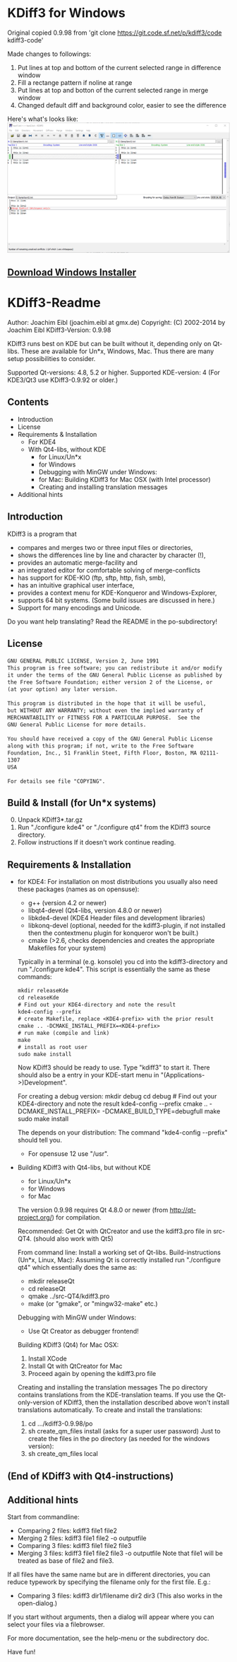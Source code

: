 # KDiff3 for Windows
Original copied 0.9.98 from 'git clone https://git.code.sf.net/p/kdiff3/code kdiff3-code'

Made changes to followings:
1. Put lines at top and bottom of the current selected range in difference window
2. Fill a rectange pattern if noline at range
3. Put lines at top and botton of the current selected range in merge window
4. Changed default diff and background color, easier to see the difference

Here's what's looks like:
![kdiff3 compare](https://github.com/michaelxzhang/kdiff3/blob/master/kdiff3cmp.PNG)

[Download Windows Installer](https://github.com/michaelxzhang/kdiff3/releases/download/0.9.99-rc2/KDiff3-64bit-Setup_0.9.99.exe)
---------------------------------



KDiff3-Readme
=============

Author: Joachim Eibl  (joachim.eibl at gmx.de)
Copyright: (C) 2002-2014 by Joachim Eibl
KDiff3-Version: 0.9.98

KDiff3 runs best on KDE but can be built without it, depending only on Qt-libs.
These are available for Un*x, Windows, Mac.
Thus there are many setup possibilities to consider.

Supported Qt-versions: 4.8, 5.2 or higher.
Supported KDE-version: 4
(For KDE3/Qt3 use KDiff3-0.9.92 or older.)

Contents
--------

- Introduction
- License
- Requirements & Installation
  - For KDE4
  - With Qt4-libs, without KDE
    - for Linux/Un*x
    - for Windows
    - Debugging with MinGW under Windows:
    - for Mac: Building KDiff3 for Mac OSX (with Intel processor)
    - Creating and installing translation messages
- Additional hints


Introduction
------------

KDiff3 is a program that
- compares and merges two or three input files or directories,
- shows the differences line by line and character by character (!),
- provides an automatic merge-facility and
- an integrated editor for comfortable solving of merge-conflicts
- has support for KDE-KIO (ftp, sftp, http, fish, smb),
- has an intuitive graphical user interface,
- provides a context menu for KDE-Konqueror and Windows-Explorer,
- supports 64 bit systems. (Some build issues are discussed in here.)
- Support for many encodings and Unicode.

Do you want help translating? Read the README in the po-subdirectory!


License
-------

    GNU GENERAL PUBLIC LICENSE, Version 2, June 1991
    This program is free software; you can redistribute it and/or modify
    it under the terms of the GNU General Public License as published by
    the Free Software Foundation; either version 2 of the License, or
    (at your option) any later version.

    This program is distributed in the hope that it will be useful,
    but WITHOUT ANY WARRANTY; without even the implied warranty of
    MERCHANTABILITY or FITNESS FOR A PARTICULAR PURPOSE.  See the
    GNU General Public License for more details.

    You should have received a copy of the GNU General Public License
    along with this program; if not, write to the Free Software
    Foundation, Inc., 51 Franklin Steet, Fifth Floor, Boston, MA 02111-1307
    USA

    For details see file "COPYING".


Build & Install (for Un*x systems)
----------------------------------

0) Unpack KDiff3*.tar.gz
1) Run "./configure kde4" or "./configure qt4" from the KDiff3 source directory.
2) Follow instructions
If it doesn't work continue reading.


Requirements & Installation
---------------------------

- for KDE4:
   For installation on most distributions you usually also need these packages
   (names as on opensuse):
   - g++ (version 4.2 or newer)
   - libqt4-devel (Qt4-libs, version 4.8.0 or newer)
   - libkde4-devel (KDE4 Header files and development libraries)
   - libkonq-devel (optional, needed for the kdiff3-plugin, if not installed
                    then the contextmenu plugin for konqueror won't be built.)
   - cmake (>2.6, checks dependencies and creates the appropriate Makefiles for
     your system)

   Typically in a terminal (e.g. konsole) you cd into the kdiff3-directory and
   run "./configure kde4". This script is essentially the same as these commands:

      mkdir releaseKde
      cd releaseKde
      # Find out your KDE4-directory and note the result
      kde4-config --prefix
      # create Makefile, replace <KDE4-prefix> with the prior result
      cmake .. -DCMAKE_INSTALL_PREFIX=<KDE4-prefix>
      # run make (compile and link)
      make
      # install as root user
      sudo make install

   Now KDiff3 should be ready to use. Type "kdiff3" to start it.
   There should also be a entry in your KDE-start menu in
   "(Applications->)Development".

   For creating a debug version:
      mkdir debug
      cd debug
      # Find out your KDE4-directory and note the result
      kde4-config --prefix
      cmake .. -DCMAKE_INSTALL_PREFIX=<KDE4-prefix> -DCMAKE_BUILD_TYPE=debugfull
      make
      sudo make install

   The <KDE4-prefix> depends on your distribution:
   The command "kde4-config --prefix" should tell you.
   - For opensuse 12 use "/usr".

- Building KDiff3 with Qt4-libs, but without KDE
    - for Linux/Un*x
    - for Windows
    - for Mac

   The version 0.9.98 requires Qt 4.8.0 or newer (from http://qt-project.org/) for
   compilation.

   Recommended: Get Qt with QtCreator and use the kdiff3.pro file in src-QT4.
                (should also work with Qt5)

   From command line: Install a working set of Qt-libs.
   Build-instructions (Un*x, Linux, Mac):
    Assuming Qt is correctly installed run "./configure qt4" which essentially
    does the same as:
    - mkdir releaseQt
    - cd releaseQt
    - qmake ../src-QT4/kdiff3.pro
    - make (or "gmake", or "mingw32-make" etc.)

  Debugging with MinGW under Windows:
    - Use Qt Creator as debugger frontend!

  Building KDiff3 (Qt4) for Mac OSX:
    1) Install XCode
    2) Install Qt with QtCreator for Mac
    3) Proceed again by opening the kdiff3.pro file

  Creating and installing the translation messages
    The po directory contains translations from the KDE-translation teams.
    If you use the Qt-only-version of KDiff3, then the installation described
    above won't install translations automatically.
    To create and install the translations:
    1) cd .../kdiff3-0.9.98/po
    2) sh create_qm_files install    (asks for a super user password)
    Just to create the files in the po directory (as needed for the windows
    version):
    2) sh create_qm_files local


(End of KDiff3 with Qt4-instructions)
------------------------------------------------------------------------

Additional hints
----------------

   Start from commandline:
   - Comparing 2 files:     kdiff3 file1 file2
   - Merging 2 files:       kdiff3 file1 file2 -o outputfile
   - Comparing 3 files:     kdiff3 file1 file2 file3
   - Merging 3 files:       kdiff3 file1 file2 file3 -o outputfile
        Note that file1 will be treated as base of file2 and file3.

   If all files have the same name but are in different directories, you can
   reduce typework by specifying the filename only for the first file. E.g.:
   - Comparing 3 files:     kdiff3 dir1/filename dir2 dir3
   (This also works in the open-dialog.)

   If you start without arguments, then a dialog will appear where you can
   select your files via a filebrowser.

   For more documentation, see the help-menu or the subdirectory doc.

   Have fun!
